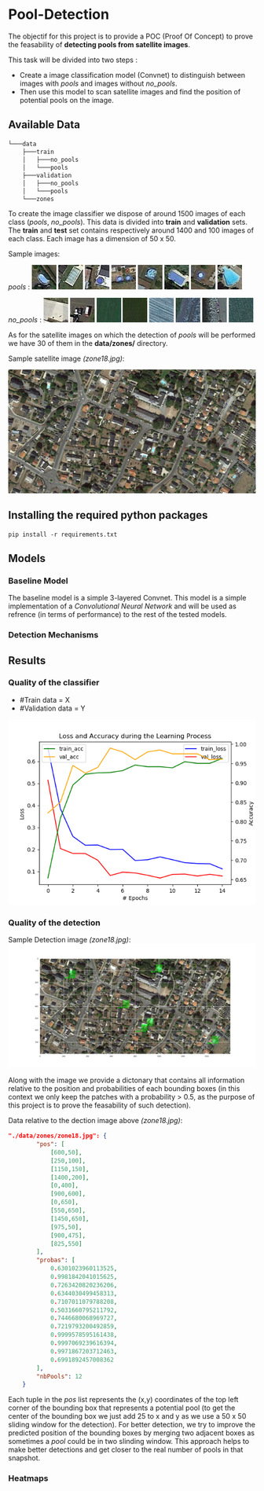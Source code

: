 # Pool-Detection

The objectif for this project is to provide a POC (Proof Of Concept) to prove the feasability of **detecting pools from satellite images**.

This task will be divided into two steps :

- Create a image classification model (Convnet) to distinguish between images with *pools* and images without *no_pools*.
- Then use this model to scan satellite images and find the position of potential pools on the image.

## Available Data

```tree
└───data
    ├───train
    │   ├───no_pools
    │   └───pools
    ├───validation
    │   ├───no_pools
    │   └───pools
    └───zones
```

To create the image classifier we dispose of around 1500 images of each class (*pools*, *no_pools*). This data is divided into **train** and **validation** sets.
The **train** and **test** set contains respectively  around 1400 and 100 images of each class.
Each image has a dimension of 50 x 50.

Sample images:

*pools* : ![alt text](./data/train/pools/img0.jpg) ![alt text](./data/train/pools/img23.jpg) ![alt text](./data/train/pools/img451.jpg) ![alt text](./data/train/pools/img151.jpg) ![alt text](./data/train/pools/img823.jpg) ![alt text](./data/train/pools/img1023.jpg) ![alt text](./data/train/pools/img92.jpg) ![alt text](./data/train/pools/img702.jpg)

*no_pools* : ![alt text](./data/train/no_pools/img0.jpg) ![alt text](./data/train/no_pools/img23.jpg) ![alt text](./data/train/no_pools/img451.jpg) ![alt text](./data/train/no_pools/img151.jpg) ![alt text](./data/train/no_pools/img823.jpg) ![alt text](./data/train/no_pools/img102.jpg) ![alt text](./data/train/no_pools/img92.jpg) ![alt text](./data/train/no_pools/img702.jpg)

As for the satellite images on which the detection of *pools* will be performed we have 30 of them in the **data/zones/** directory.

Sample satellite image *(zone18.jpg)*:

![alt text](data/zones/zone18.jpg)

## Installing the required python packages

```console
pip install -r requirements.txt
```

## Models

### Baseline Model

The baseline model is a simple 3-layered Convnet. This model is a simple implementation of a *Convolutional Neural Network* and will be used as refrence (in terms of performance) to the rest of the tested models.

### Detection Mechanisms

## Results

### Quality of the classifier

- #Train data = X
- #Validation data = Y 

![alt text](data/acc_loss_history.png "Train/Validation Loss/Accuracy")

### Quality of the detection

Sample Detection image *(zone18.jpg)*:
![alt text](data/detected/pooldetection_th%3D0.75_zone18.jpg "Detection on the first satellite image")

Along with the image we provide a dictonary that contains all information relative to the position and probabilities of each bounding boxes (in this context we only keep the patches with a probability > 0.5, as the purpose of this project is to prove the feasability of such detection).

Data relative to the dection image above *(zone18.jpg)*:

```json
"./data/zones/zone18.jpg": {
        "pos": [
            [600,50],
            [250,100],
            [1150,150],
            [1400,200],
            [0,400],
            [900,600],
            [0,650],
            [550,650],
            [1450,650],
            [975,50],
            [900,475],
            [825,550]
        ],
        "probas": [
            0.6301023960113525,
            0.9981842041015625,
            0.7263420820236206,
            0.6344030499458313,
            0.7107011079788208,
            0.5031660795211792,
            0.7446680068969727,
            0.7219793200492859,
            0.9999578595161438,
            0.9997069239616394,
            0.9971867203712463,
            0.6991892457008362
        ],
        "nbPools": 12
    }
```

Each tuple in the *pos* list represents the (x,y) coordinates of the top left corner of the bounding box that represents a potential pool (to get the center of the bounding box we just add 25 to x and y as we use a 50 x 50 sliding window for the detection). For better detection, we try to improve the predicted position of the bounding boxes by merging two adjacent boxes as sometimes a *pool* could be in two slinding window. This approach helps to make better detections and get closer to the real number of pools in that snapshot.

### Heatmaps